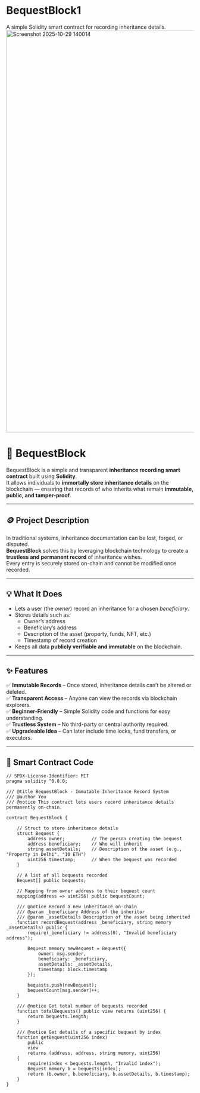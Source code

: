 # BequestBlock1
A simple Solidity smart contract for recording inheritance details.
<img width="1915" height="1077" alt="Screenshot 2025-10-29 140014" src="https://github.com/user-attachments/assets/994ad1e3-3ffd-417c-af9a-e1204396f37f" />
# 🧱 BequestBlock

BequestBlock is a simple and transparent **inheritance recording smart contract** built using **Solidity**.  
It allows individuals to **immortally store inheritance details** on the blockchain — ensuring that records of who inherits what remain **immutable, public, and tamper-proof**.

---

## 🪙 Project Description

In traditional systems, inheritance documentation can be lost, forged, or disputed.  
**BequestBlock** solves this by leveraging blockchain technology to create a **trustless and permanent record** of inheritance wishes.  
Every entry is securely stored on-chain and cannot be modified once recorded.

---

## 💡 What It Does

- Lets a user (the *owner*) record an inheritance for a chosen *beneficiary*.
- Stores details such as:
  - Owner’s address  
  - Beneficiary’s address  
  - Description of the asset (property, funds, NFT, etc.)  
  - Timestamp of record creation  
- Keeps all data **publicly verifiable and immutable** on the blockchain.

---

## ✨ Features

✅ **Immutable Records** – Once stored, inheritance details can’t be altered or deleted.  
✅ **Transparent Access** – Anyone can view the records via blockchain explorers.  
✅ **Beginner-Friendly** – Simple Solidity code and functions for easy understanding.  
✅ **Trustless System** – No third-party or central authority required.  
✅ **Upgradeable Idea** – Can later include time locks, fund transfers, or executors.

---

## 🚀 Smart Contract Code

```solidity
// SPDX-License-Identifier: MIT
pragma solidity ^0.8.0;

/// @title BequestBlock - Immutable Inheritance Record System
/// @author You
/// @notice This contract lets users record inheritance details permanently on-chain.

contract BequestBlock {

    // Struct to store inheritance details
    struct Bequest {
        address owner;          // The person creating the bequest
        address beneficiary;    // Who will inherit
        string assetDetails;    // Description of the asset (e.g., "Property in Delhi", "10 ETH")
        uint256 timestamp;      // When the bequest was recorded
    }

    // A list of all bequests recorded
    Bequest[] public bequests;

    // Mapping from owner address to their bequest count
    mapping(address => uint256) public bequestCount;

    /// @notice Record a new inheritance on-chain
    /// @param _beneficiary Address of the inheritor
    /// @param _assetDetails Description of the asset being inherited
    function recordBequest(address _beneficiary, string memory _assetDetails) public {
        require(_beneficiary != address(0), "Invalid beneficiary address");

        Bequest memory newBequest = Bequest({
            owner: msg.sender,
            beneficiary: _beneficiary,
            assetDetails: _assetDetails,
            timestamp: block.timestamp
        });

        bequests.push(newBequest);
        bequestCount[msg.sender]++;
    }

    /// @notice Get total number of bequests recorded
    function totalBequests() public view returns (uint256) {
        return bequests.length;
    }

    /// @notice Get details of a specific bequest by index
    function getBequest(uint256 index)
        public
        view
        returns (address, address, string memory, uint256)
    {
        require(index < bequests.length, "Invalid index");
        Bequest memory b = bequests[index];
        return (b.owner, b.beneficiary, b.assetDetails, b.timestamp);
    }
}
